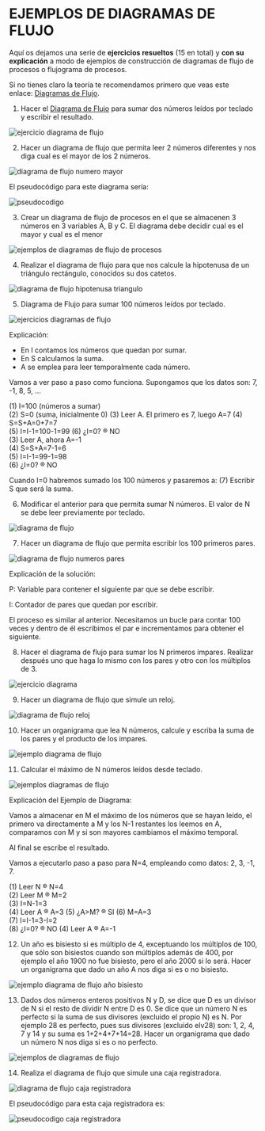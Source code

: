 # EJEMPLOS DE DIAGRAMAS DE FLUJO

Aquí os dejamos una serie de **ejercicios resueltos** (15 en total) y **con su explicación** a modo de ejemplos de construcción de diagramas de flujo de procesos o flujograma de procesos.  
  
Si no tienes claro la teoría te recomendamos primero que veas este enlace: [Diagramas de Flujo](https://www.areatecnologia.com/diagramas-de-flujo.htm "diagramas de flujo").  
  
1. Hacer el [Diagrama de Flujo](https://www.areatecnologia.com/diagramas-de-flujo.htm "Diagramas de Flujo") para sumar dos números leídos por teclado y escribir el resultado.  
  
![ejercicio diagrama de flujo](https://www.areatecnologia.com/informatica/imagenes/ejercicio-diagrama-flujo.jpg)  
  
2. Hacer un diagrama de flujo que permita leer 2 números diferentes y nos diga cual es el mayor de los 2 números.  
  
![diagrama de flujo numero mayor](https://www.areatecnologia.com/informatica/imagenes/ejemplo_diagrama-de_flujo_mayorymenor.jpg)  
  
El pseudocódigo para este diagrama sería:  
  
![pseudocodigo](https://www.areatecnologia.com/informatica/imagenes/pseudocodigo.jpg)  
  
3. Crear un diagrama de flujo de procesos en el que se almacenen 3 números en 3 variables A, B y C. El diagrama debe decidir cual es el mayor y cual es el menor  
  
![ejemplos de diagramas de flujo de procesos](https://www.areatecnologia.com/informatica/imagenes/ejemplos-diagramas-de-flujo2.jpg)  
  
4. Realizar el diagrama de flujo para que nos calcule la hipotenusa de un triángulo rectángulo, conocidos su dos catetos.  
  
![diagrama de flujo hipotenusa triangulo](https://www.areatecnologia.com/informatica/imagenes/diagrama-flujo-hipotenusa.jpg)  
  
5. Diagrama de Flujo para sumar 100 números leídos por teclado.  
  
![ejercicios diagramas de flujo](https://www.areatecnologia.com/informatica/imagenes/ejercicios-diagrama-de-flujo.jpg)  
  
Explicación:  
  
- En I contamos los números que quedan por sumar.  
- En S calculamos la suma.  
- A se emplea para leer temporalmente cada número.  
  
Vamos a ver paso a paso como funciona. Supongamos que los datos son: 7, -1, 8, 5, ...  
  
(1) I=100 (números a sumar)  
(2) S=0 (suma, inicialmente 0) (3) Leer A. El primero es 7, luego A=7 (4) S=S+A=0+7=7  
(5) I=I-1=100-1=99 (6) ¿I=0? ® NO  
(3) Leer A, ahora A=-1  
(4) S=S+A=7-1=6  
(5) I=I-1=99-1=98  
(6) ¿I=0? ® NO  
  
Cuando I=0 habremos sumado los 100 números y pasaremos a: (7) Escribir S que será la suma.  
  
6. Modificar el anterior para que permita sumar N números. El valor de N se debe leer previamente por teclado.  
  
![diagrama de flujo](https://www.areatecnologia.com/informatica/imagenes/diagrama-flujo3.jpg)  
  
  
  
7. Hacer un diagrama de flujo que permita escribir los 100 primeros pares.  
  
![diagrama de flujo numeros pares](https://www.areatecnologia.com/informatica/imagenes/diagrama-flujo-numerospares.jpeg)  
  
Explicación de la solución:  
  
P: Variable para contener el siguiente par que se debe escribir.  
  
I: Contador de pares que quedan por escribir.  
  
El proceso es similar al anterior. Necesitamos un bucle para contar 100 veces y dentro de él escribimos el par e incrementamos para obtener el siguiente.  
  
8. Hacer el diagrama de flujo para sumar los N primeros impares. Realizar después uno que haga lo mismo con los pares y otro con los múltiplos de 3.  
  
![ejercicio diagrama](https://www.areatecnologia.com/informatica/imagenes/diagrama4.jpg)  
  
9. Hacer un diagrama de flujo que simule un reloj.  
  
![diagrama de flujo reloj](https://www.areatecnologia.com/informatica/imagenes/diagrama-flujo-reloj.jpg)  
  
10. Hacer un organigrama que lea N números, calcule y escriba la suma de los pares y el producto de los impares.  
  
![ejemplo diagrama de flujo](https://www.areatecnologia.com/informatica/imagenes/diagrama-flujo-pares-impares.jpg)  
  
11. Calcular el máximo de N números leídos desde teclado.  
  
![ejemplos diagramas de flujo](https://www.areatecnologia.com/informatica/imagenes/ejemplos-diagramas-de-flujo.jpg)  
  
Explicación del Ejemplo de Diagrama:  
  
Vamos a almacenar en M el máximo de los números que se hayan leído, el primero va directamente a M y los N-1 restantes los leemos en A, comparamos con M y si son mayores cambiamos el máximo temporal.  
  
Al final se escribe el resultado.  
  
Vamos a ejecutarlo paso a paso para N=4, empleando como datos: 2, 3, -1, 7.  
  
(1) Leer N ® N=4  
(2) Leer M ® M=2  
(3) I=N-1=3  
(4) Leer A ® A=3 (5) ¿A>M? ® SI (6) M=A=3  
(7) I=I-1=3-I=2  
(8) ¿I=0? ® NO (4) Leer A ® A=-1  
  
12. Un año es bisiesto si es múltiplo de 4, exceptuando los múltiplos de 100, que sólo son bisiestos cuando son múltiplos además de 400, por ejemplo el año 1900 no fue bisiesto, pero el año 2000 si lo será. Hacer un organigrama que dado un año A nos diga si es o no bisiesto.  
  
![ejemplo diagrama de flujo año bisiesto](https://www.areatecnologia.com/informatica/imagenes/ejemplo-diagrama-flujo-bisiesto.jpg)  
  
13. Dados dos números enteros positivos N y D, se dice que D es un divisor de N si el resto de dividir N entre D es 0. Se dice que un número N es perfecto si la suma de sus divisores (excluido el propio N) es N. Por ejemplo 28 es perfecto, pues sus divisores (excluido elv28) son: 1, 2, 4, 7 y 14 y su suma es 1+2+4+7+14=28. Hacer un organigrama que dado un número N nos diga si es o no perfecto.  
  
![ejemplos de diagramas de flujo](https://www.areatecnologia.com/informatica/imagenes/ejemplodiagramadeflujo-numero-perfecto.jpg)  
  
14. Realiza el diagrama de flujo que simule una caja registradora.  
  
![diagrama de flujo caja registradora](https://www.areatecnologia.com/informatica/imagenes/diagrama-de-flujo-caja-registradora.jpg)  
  
El pseudocódigo para esta caja registradora es:  
  
![pseudocodigo caja registradora](https://www.areatecnologia.com/informatica/imagenes/pseudocodigo-caja-registradora.jpg)  
  
  
  
